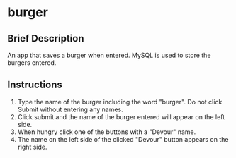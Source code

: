# burger

## Brief Description
An app that saves a burger when entered. MySQL is used to store the burgers entered.

## Instructions
1. Type the name of the burger including the word "burger". Do not click Submit without entering any names.
2. Click submit and the name of the burger entered will appear on the left side.
3. When hungry click one of the buttons with a "Devour" name.
4. The name on the left side of the clicked "Devour" button appears on the right side.